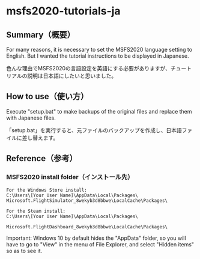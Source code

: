 ﻿# msfs2020-tutorials-ja

## Summary（概要）

For many reasons, it is necessary to set the MSFS2020 language setting to English. But I wanted the tutorial instructions to be displayed in Japanese.

色んな理由でMSFS2020の言語設定を英語にする必要がありますが、チュートリアルの説明は日本語にしたいと思いました。

## How to use（使い方）

Execute "setup.bat" to make backups of the original files and replace them with Japanese files.

「setup.bat」を実行すると、元ファイルのバックアップを作成し、日本語ファイルに差し替えます。

## Reference（参考）

### MSFS2020 install folder（インストール先）

```
For the Windows Store install:
C:\Users\[Your User Name]\AppData\Local\Packages\ Microsoft.FlightSimulator_8wekyb3d8bbwe\LocalCache\Packages\

For the Steam install:
C:\Users\[Your User Name]\AppData\Local\Packages\

Microsoft.FlightDashboard_8wekyb3d8bbwe\LocalCache\Packages\
```

Important: Windows 10 by default hides the "AppData" folder, so you will have to go to "View" in the menu of File Explorer, and select "Hidden items" so as to see it.